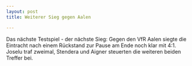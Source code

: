 ```yaml
---
layout: post
title: Weiterer Sieg gegen Aalen

---
```


Das nächste Testspiel - der nächste Sieg: Gegen den VfR Aalen siegte die Eintracht nach einem Rückstand zur Pause am Ende noch klar mit 4:1. Joselu traf zweimal, Stendera und Aigner steuerten die weiteren beiden Treffer bei.


